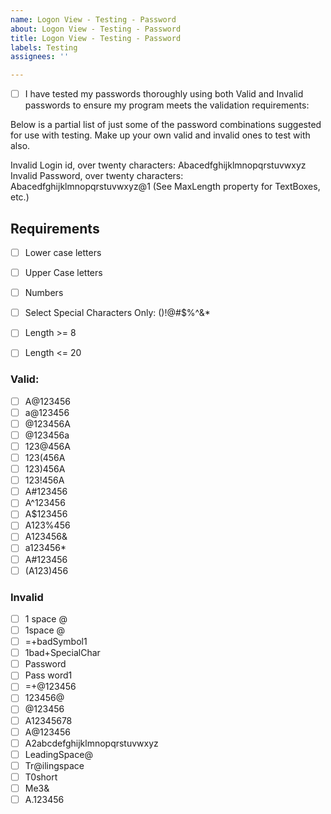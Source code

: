 ```yaml
---
name: Logon View - Testing - Password
about: Logon View - Testing - Password
title: Logon View - Testing - Password
labels: Testing
assignees: ''

---
```


- [ ] I have tested my passwords thoroughly using both Valid and Invalid passwords to ensure my program meets the validation requirements:

Below is a partial list of just some of the password combinations suggested for use with testing. Make up your own valid and invalid ones to test with also.

Invalid Login id, over twenty characters: Abacedfghijklmnopqrstuvwxyz
Invalid Password, over twenty characters: Abacedfghijklmnopqrstuvwxyz@1
(See MaxLength property for TextBoxes, etc.)

## Requirements
- [ ] Lower case letters
- [ ] Upper Case letters
- [ ] Numbers
- [ ] Select Special Characters Only:
          ()!@#$%^&*

- [ ] Length >= 8
- [ ] Length <= 20

### Valid:
- [ ] A@123456
- [ ] a@123456
- [ ]  @123456A
- [ ] @123456a
- [ ] 123@456A
- [ ] 123(456A
- [ ] 123)456A
- [ ] 123!456A
- [ ] A#123456
- [ ] A^123456
- [ ] A$123456
- [ ] A123%456
- [ ] A123456&
- [ ] a123456*
- [ ] A#123456
- [ ] (A123)456

### Invalid
- [ ] 1 space @
- [ ] 1space @
- [ ] =+badSymbol1
- [ ] 1bad+SpecialChar
- [ ] Password
- [ ] Pass word1
- [ ] =+@123456
- [ ] 123456@
- [ ] @123456
- [ ] A12345678
- [ ] A@123456
- [ ] A2abcdefghijklmnopqrstuvwxyz
- [ ]  LeadingSpace@
- [ ] Tr@ilingspace 
- [ ] T0short
- [ ] Me3&
- [ ] A.123456
